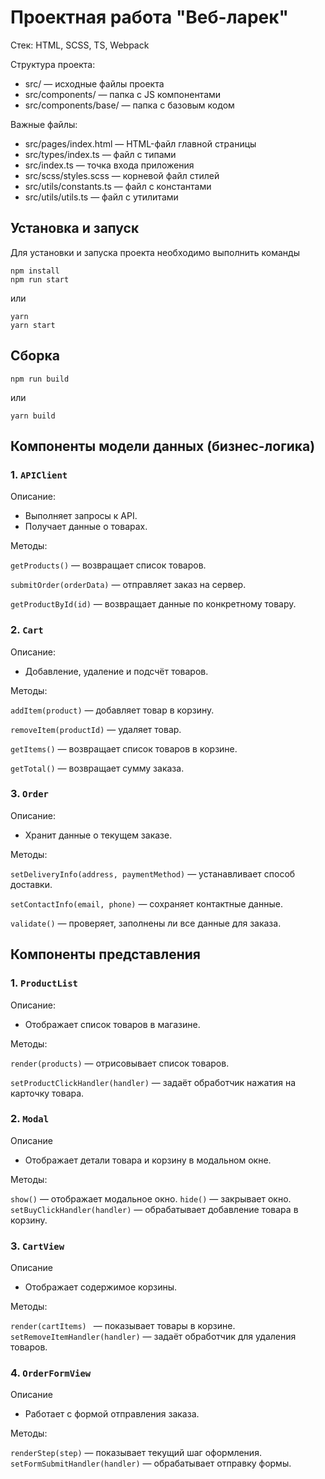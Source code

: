 # Проектная работа "Веб-ларек"

Стек: HTML, SCSS, TS, Webpack

Структура проекта:
- src/ — исходные файлы проекта
- src/components/ — папка с JS компонентами
- src/components/base/ — папка с базовым кодом

Важные файлы:
- src/pages/index.html — HTML-файл главной страницы
- src/types/index.ts — файл с типами
- src/index.ts — точка входа приложения
- src/scss/styles.scss — корневой файл стилей
- src/utils/constants.ts — файл с константами
- src/utils/utils.ts — файл с утилитами

## Установка и запуск
Для установки и запуска проекта необходимо выполнить команды

```
npm install
npm run start
```

или

```
yarn
yarn start
```
## Сборка

```
npm run build
```

или

```
yarn build
```
## Компоненты модели данных (бизнес-логика)
### 1. ```APIClient```
Описание: 
  - Выполняет запросы к API.
  - Получает данные о товарах.
    
  Методы:  

  ```getProducts()``` — возвращает список товаров.  

  ```submitOrder(orderData)``` — отправляет заказ на сервер.  
  
  ```getProductById(id)``` — возвращает данные по конкретному товару.  
### 2. ```Cart```
Описание:  
  - Добавление, удаление и подсчёт товаров.
    
Методы:

```addItem(product)``` — добавляет товар в корзину.  

```removeItem(productId)``` — удаляет товар.  

```getItems()``` — возвращает список товаров в корзине.  

```getTotal()``` — возвращает сумму заказа.
### 3. ```Order```  

Описание:
  - Хранит данные о текущем заказе.  
  
Методы:  

```setDeliveryInfo(address, paymentMethod)``` — устанавливает способ доставки.  

```setContactInfo(email, phone)``` — сохраняет контактные данные.  

```validate()``` — проверяет, заполнены ли все данные для заказа.  

## Компоненты представления  
### 1. ```ProductList```  
Описание:  
  - Отображает список товаров в магазине.
    
Методы:  

```render(products)``` — отрисовывает список товаров.  

```setProductClickHandler(handler)``` — задаёт обработчик нажатия на карточку товара.
### 2. ```Modal```  
Описание  
  - Отображает детали товара и корзину в модальном окне.
    
Методы:  

```show()``` — отображает модальное окно.
```hide()``` — закрывает окно.
```setBuyClickHandler(handler)``` — обрабатывает добавление товара в корзину.

### 3. ```CartView```  
Описание  
  - Отображает содержимое корзины.
    
Методы:  

```render(cartItems) ``` — показывает товары в корзине.
```setRemoveItemHandler(handler)``` — задаёт обработчик для удаления товаров.

### 4. ```OrderFormView```  
Описание  
  - Работает с формой отправления заказа.
    
Методы:  

``` renderStep(step) ``` — показывает текущий шаг оформления.
```setFormSubmitHandler(handler)``` — обрабатывает отправку формы.
